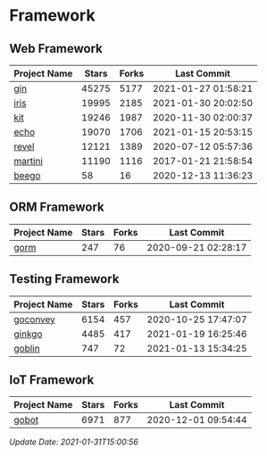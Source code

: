 # Framework

## Web Framework
| Project Name | Stars | Forks | Last Commit |
| ------------ | ----- | ----- | ----------- |
| [gin](https://github.com/gin-gonic/gin) | 45275 | 5177 | 2021-01-27 01:58:21 |
| [iris](https://github.com/kataras/iris) | 19995 | 2185 | 2021-01-30 20:02:50 |
| [kit](https://github.com/go-kit/kit) | 19246 | 1987 | 2020-11-30 02:00:37 |
| [echo](https://github.com/labstack/echo) | 19070 | 1706 | 2021-01-15 20:53:15 |
| [revel](https://github.com/revel/revel) | 12121 | 1389 | 2020-07-12 05:57:36 |
| [martini](https://github.com/go-martini/martini) | 11190 | 1116 | 2017-01-21 21:58:54 |
| [beego](https://github.com/astaxie/beego) | 58 | 16 | 2020-12-13 11:36:23 |

## ORM Framework
| Project Name | Stars | Forks | Last Commit |
| ------------ | ----- | ----- | ----------- |
| [gorm](https://github.com/jinzhu/gorm) | 247 | 76 | 2020-09-21 02:28:17 |

## Testing Framework
| Project Name | Stars | Forks | Last Commit |
| ------------ | ----- | ----- | ----------- |
| [goconvey](https://github.com/smartystreets/goconvey) | 6154 | 457 | 2020-10-25 17:47:07 |
| [ginkgo](https://github.com/onsi/ginkgo) | 4485 | 417 | 2021-01-19 16:25:46 |
| [goblin](https://github.com/franela/goblin) | 747 | 72 | 2021-01-13 15:34:25 |

## IoT Framework
| Project Name | Stars | Forks | Last Commit |
| ------------ | ----- | ----- | ----------- |
| [gobot](https://github.com/hybridgroup/gobot) | 6971 | 877 | 2020-12-01 09:54:44 |

*Update Date: 2021-01-31T15:00:56*